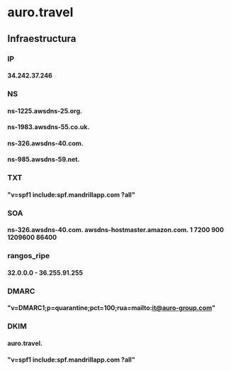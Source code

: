 # auro.travel
## Infraestructura
### IP
#### 34.242.37.246

### NS
#### ns-1225.awsdns-25.org.
#### ns-1983.awsdns-55.co.uk.
#### ns-326.awsdns-40.com.
#### ns-985.awsdns-59.net.

### TXT
#### "v=spf1 include:spf.mandrillapp.com ?all"

### SOA
#### ns-326.awsdns-40.com. awsdns-hostmaster.amazon.com. 1 7200 900 1209600 86400

### rangos_ripe
#### 32.0.0.0 - 36.255.91.255

### DMARC
#### "v=DMARC1;p=quarantine;pct=100;rua=mailto:it@auro-group.com"

### DKIM
#### auro.travel.
#### "v=spf1 include:spf.mandrillapp.com ?all"

